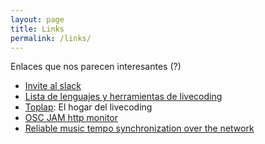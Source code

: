 ```yaml
---
layout: page
title: Links
permalink: /links/
---
```


Enlaces que nos parecen interesantes (?)

* [Invite al slack](http://live-code-slack.herokuapp.com/)
* [Lista de lenguajes y herramientas de livecoding](https://github.com/lvm/awesome-livecoding)
* [Toplap](https://toplap.org): El hogar del livecoding
* [OSC JAM http monitor](https://github.com/sonidosmutantes/osc-party)
* [Reliable music tempo synchronization over the network](https://github.com/munshkr/temposyncd)
